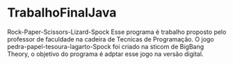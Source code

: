 # TrabalhoFinalJava
Rock-Paper-Scissors-Lizard-Spock
Esse programa é trabalho proposto pelo professor de faculdade na cadeira de Tecnicas de Programação.
  O jogo pedra-papel-tesoura-lagarto-Spock foi criado na sticom de BigBang Theory, o objetivo do programa é adptar esse jogo na versão digital.

